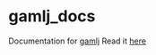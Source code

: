 # gamlj_docs
Documentation for [gamlj](https://github.com/mcfanda/gamlj)
Read it [here](https://gamlj.github.io/)